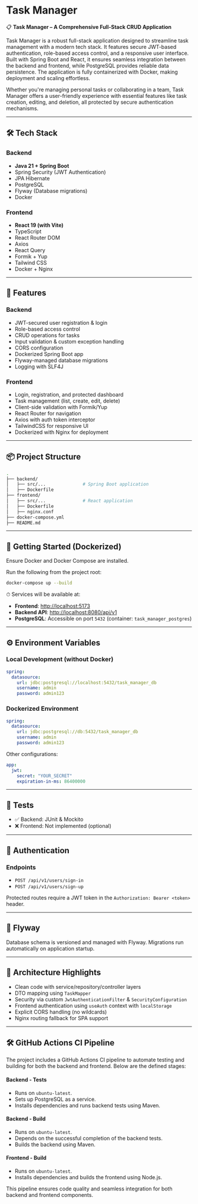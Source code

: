 # Task Manager

📋 **Task Manager – A Comprehensive Full-Stack CRUD Application**

Task Manager is a robust full-stack application designed to streamline task management with a modern tech stack. It features secure JWT-based authentication, role-based access control, and a responsive user interface. Built with Spring Boot and React, it ensures seamless integration between the backend and frontend, while PostgreSQL provides reliable data persistence. The application is fully containerized with Docker, making deployment and scaling effortless.

Whether you're managing personal tasks or collaborating in a team, Task Manager offers a user-friendly experience with essential features like task creation, editing, and deletion, all protected by secure authentication mechanisms.

---

## 🛠️ Tech Stack

### Backend

- **Java 21 + Spring Boot**
- Spring Security (JWT Authentication)
- JPA Hibernate
- PostgreSQL
- Flyway (Database migrations)
- Docker

### Frontend

- **React 19 (with Vite)**
- TypeScript
- React Router DOM
- Axios
- React Query
- Formik + Yup
- Tailwind CSS
- Docker + Nginx

---

## 🚀 Features

### Backend

- JWT-secured user registration & login
- Role-based access control
- CRUD operations for tasks
- Input validation & custom exception handling
- CORS configuration
- Dockerized Spring Boot app
- Flyway-managed database migrations
- Logging with SLF4J

### Frontend

- Login, registration, and protected dashboard
- Task management (list, create, edit, delete)
- Client-side validation with Formik/Yup
- React Router for navigation
- Axios with auth token interceptor
- TailwindCSS for responsive UI
- Dockerized with Nginx for deployment

---

## 📦 Project Structure

```bash
.
├── backend/
│   ├── src/...              # Spring Boot application
│   ├── Dockerfile
├── frontend/
│   ├── src/...              # React application
│   ├── Dockerfile
│   ├── nginx.conf
├── docker-compose.yml
├── README.md
```

---

## 🐳 Getting Started (Dockerized)

Ensure Docker and Docker Compose are installed.

Run the following from the project root:

```bash
docker-compose up --build
```

⏱ Services will be available at:

- **Frontend**: [http://localhost:5173](http://localhost:5173)
- **Backend API**: [http://localhost:8080/api/v1](http://localhost:8080/api/v1)
- **PostgreSQL**: Accessible on port `5432` (container: `task_manager_postgres`)

---

## ⚙️ Environment Variables

### Local Development (without Docker)

```yaml
spring:
  datasource:
    url: jdbc:postgresql://localhost:5432/task_manager_db
    username: admin
    password: admin123
```

### Dockerized Environment

```yaml
spring:
  datasource:
    url: jdbc:postgresql://db:5432/task_manager_db
    username: admin
    password: admin123
```

Other configurations:

```yaml
app:
  jwt:
    secret: "YOUR_SECRET"
    expiration-in-ms: 86400000
```

---

## 🧪 Tests

- ✅ Backend: JUnit & Mockito
- ❌ Frontend: Not implemented (optional)

---

## 🔐 Authentication

### Endpoints

- `POST /api/v1/users/sign-in`
- `POST /api/v1/users/sign-up`

Protected routes require a JWT token in the `Authorization: Bearer <token>` header.

---

## 📝 Flyway

Database schema is versioned and managed with Flyway. Migrations run automatically on application startup.

---

## 🧠 Architecture Highlights

- Clean code with service/repository/controller layers
- DTO mapping using `TaskMapper`
- Security via custom `JwtAuthenticationFilter` & `SecurityConfiguration`
- Frontend authentication using `useAuth` context with `localStorage`
- Explicit CORS handling (no wildcards)
- Nginx routing fallback for SPA support

---

## 🛠️ GitHub Actions CI Pipeline

The project includes a GitHub Actions CI pipeline to automate testing and building for both the backend and frontend. Below are the defined stages:

#### Backend - Tests

- Runs on `ubuntu-latest`.
- Sets up PostgreSQL as a service.
- Installs dependencies and runs backend tests using Maven.

#### Backend - Build

- Runs on `ubuntu-latest`.
- Depends on the successful completion of the backend tests.
- Builds the backend using Maven.

#### Frontend - Build

- Runs on `ubuntu-latest`.
- Installs dependencies and builds the frontend using Node.js.

This pipeline ensures code quality and seamless integration for both backend and frontend components.
